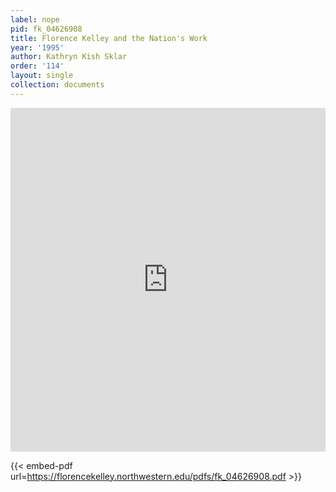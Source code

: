 ```yaml
---
label: nope
pid: fk_04626908
title: Florence Kelley and the Nation's Work
year: '1995'
author: Kathryn Kish Sklar
order: '114'
layout: single
collection: documents
---
```

<iframe src="https://northwestern.app.box.com/embed/s/cd5eg4et3jgpovtwkdaq6zzvlcdm64hh?sortColumn=date&view=list" width="100%" height="550" frameborder="0" allowfullscreen webkitallowfullscreen msallowfullscreen></iframe>


{{< embed-pdf url=https://florencekelley.northwestern.edu/pdfs/fk_04626908.pdf >}}
